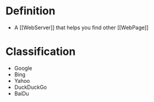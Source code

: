 # Definition
- A [[WebServer]] that helps you find other [[WebPage]]
# Classification
- Google
- Bing
- Yahoo
- DuckDuckGo
- BaiDu
